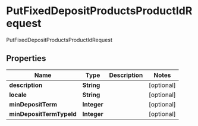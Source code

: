 

# PutFixedDepositProductsProductIdRequest

PutFixedDepositProductsProductIdRequest

## Properties

| Name | Type | Description | Notes |
|------------ | ------------- | ------------- | -------------|
|**description** | **String** |  |  [optional] |
|**locale** | **String** |  |  [optional] |
|**minDepositTerm** | **Integer** |  |  [optional] |
|**minDepositTermTypeId** | **Integer** |  |  [optional] |



